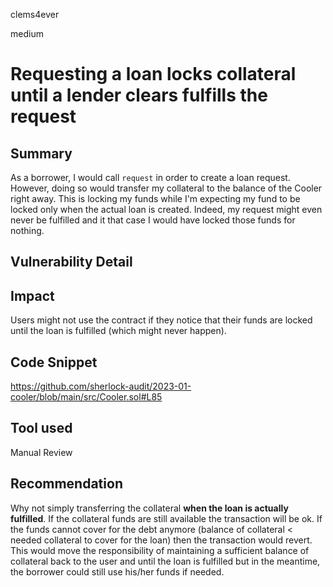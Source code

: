 clems4ever

medium

# Requesting a loan locks collateral until a lender clears fulfills the request

## Summary

As a borrower, I would call `request` in order to create a loan request. However, doing so would transfer my collateral to the balance of the Cooler right away. This is locking my funds while I'm expecting my fund to be locked only when the actual loan is created. Indeed, my request might even never be fulfilled and it that case I would have locked those funds for nothing.

## Vulnerability Detail

## Impact

Users might not use the contract if they notice that their funds are locked until the loan is fulfilled (which might never happen).

## Code Snippet

https://github.com/sherlock-audit/2023-01-cooler/blob/main/src/Cooler.sol#L85

## Tool used

Manual Review

## Recommendation

Why not simply transferring the collateral **when the loan is actually fulfilled**. If the collateral funds are still available the transaction will be ok. If the funds cannot cover for the debt anymore (balance of collateral < needed collateral to cover for the loan) then the transaction would revert. This would move the responsibility of maintaining a sufficient balance of collateral back to the user and until the loan is fulfilled but in the meantime, the borrower could still use his/her funds if needed.
